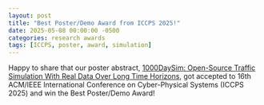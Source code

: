 ```yaml
---
layout: post
title: "Best Poster/Demo Award from ICCPS 2025!"
date: 2025-05-08 00:00:00 -0500
categories: research awards
tags: [ICCPS, poster, award, simulation]
---
```


Happy to share that our poster abstract, [1000DaySim: Open-Source Traffic Simulation With Real Data Over Long Time Horizons](https://doi.org/10.1145/3716550.3725151), got accepted to 16th ACM/IEEE International Conference on
Cyber-Physical Systems (ICCPS 2025) and win the Best Poster/Demo Award! 

